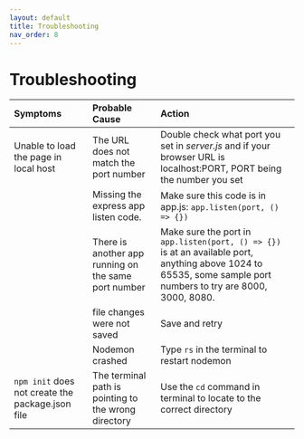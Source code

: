 ```yaml
---
layout: default
title: Troubleshooting
nav_order: 8
---
```


# Troubleshooting

<div class="code-example" markdown="1">

| Symptoms       | Probable Cause          | Action |
|:-------------|:------------------|:------|
| Unable to load the page in local host           | The URL does not match the port number | Double check what port you set in *server.js* and if your browser URL is localhost:PORT, PORT being the number you set  |
|  | Missing the express app listen code.   | Make sure this code is in app.js: `app.listen(port, () => {})`  |
|        | There is another app running on the same port number      | Make sure the port in `app.listen(port, () => {})` is at an available port, anything above 1024 to 65535, some sample port numbers to try are 8000, 3000, 8080.   |
|         | file changes were not saved | Save and retry  |
|         | Nodemon crashed | Type `rs` in the terminal to restart nodemon |
|`npm init` does not create the package.json file | The terminal path is pointing to the wrong directory | Use the `cd` <folder> command in terminal to locate to the correct directory |

</div>




